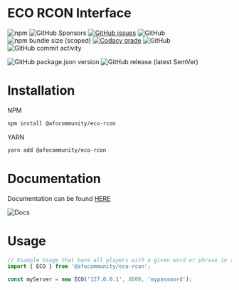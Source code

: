 
# ECO RCON Interface

![npm](https://img.shields.io/npm/dw/@afocommunity/eco-rcon) ![GitHub Sponsors](https://img.shields.io/github/sponsors/bombitmanbomb) [![GitHub issues](https://img.shields.io/github/issues/afocommunity/eco-rcon)](https://github.com/afocommunity/ECO-RCON/issues) ![GitHub](https://img.shields.io/badge/license-MIT-brightgreen) ![npm bundle size (scoped)](https://img.shields.io/bundlephobia/minzip/@afocommunity/eco-rcon) [![Codacy grade](https://img.shields.io/codacy/grade/bc777618c71e42fb87caae1c0c970327?logo=codacy)](https://www.codacy.com/gh/afocommunity/ECO-RCON/dashboard?utm_source=github.com&utm_medium=referral&utm_content=afocommunity/ECO-RCON&utm_campaign=Badge_Grade) ![GitHub](https://img.shields.io/badge/node->=16.0.0-brightgreen) ![GitHub commit activity](https://img.shields.io/github/commit-activity/m/afocommunity/eco-rcon)

![GitHub package.json version](https://img.shields.io/github/package-json/v/afocommunity/eco-rcon) ![GitHub release (latest SemVer)](https://img.shields.io/github/v/release/afocommunity/eco-rcon)

# Installation

NPM

```bash
npm install @afocommunity/eco-rcon
```

YARN

```bash
yarn add @afocommunity/eco-rcon
```

# Documentation

Documentation can be found [HERE](https://afocommunity.github.io/ECO-RCON/modules.html)

![Docs](https://img.shields.io/website?down_color=red&down_message=offline&up_color=brightgreen&up_message=online&url=https%3A%2F%2Fafocommunity.github.io%2FOHD-RCON%2Fmodules.html)

# Usage

```ts
// Example Usage that bans all players with a given word or phrase in their name.
import { ECO } from '@afocommunity/eco-rcon';

const myServer = new ECO('127.0.0.1', 8000, 'mypassword');

```

